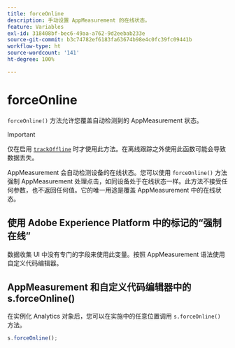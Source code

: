 ```yaml
---
title: forceOnline
description: 手动设置 AppMeasurement 的在线状态。
feature: Variables
exl-id: 318408bf-bec6-49aa-a762-9d2eebab233e
source-git-commit: b3c74782ef6183fa63674b98e4c0fc39fc09441b
workflow-type: ht
source-wordcount: '141'
ht-degree: 100%

---
```


# forceOnline

`forceOnline()` 方法允许您覆盖自动检测到的 AppMeasurement 状态。

>[!IMPORTANT]
>
> 仅在启用 [`trackOffline`](../config-vars/trackoffline.md) 时才使用此方法。在离线跟踪之外使用此函数可能会导致数据丢失。

AppMeasurement 会自动检测设备的在线状态。您可以使用 `forceOnline()` 方法强制 AppMeasurement 处理点击，如同设备处于在线状态一样。此方法不接受任何参数，也不返回任何值。它的唯一用途是覆盖 AppMeasurement 中的在线状态。

## 使用 Adobe Experience Platform 中的标记的“强制在线”

数据收集 UI 中没有专门的字段来使用此变量。按照 AppMeasurement 语法使用自定义代码编辑器。

## AppMeasurement 和自定义代码编辑器中的 s.forceOnline()

在实例化 Analytics 对象后，您可以在实施中的任意位置调用 `s.forceOnline()` 方法。

```js
s.forceOnline();
```
